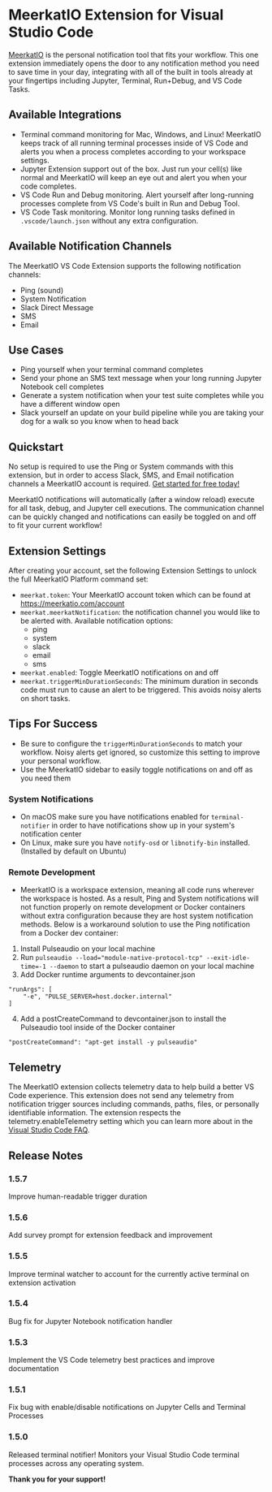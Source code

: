 # MeerkatIO Extension for Visual Studio Code

[MeerkatIO](https://meerkatio.com) is the personal notification tool that fits your workflow. This one extension immediately opens the door to any notification method you need to save time in your day, integrating with all of the built in tools already at your fingertips including Jupyter, Terminal, Run+Debug, and VS Code Tasks.

## Available Integrations

- Terminal command monitoring for Mac, Windows, and Linux! MeerkatIO keeps track of all running terminal processes inside of VS Code and alerts you when a process completes according to your workspace settings.
- Jupyter Extension support out of the box. Just run your cell(s) like normal and MeerkatIO will keep an eye out and alert you when your code completes.
- VS Code Run and Debug monitoring. Alert yourself after long-running processes complete from VS Code's built in Run and Debug Tool.
- VS Code Task monitoring. Monitor long running tasks defined in `.vscode/launch.json` without any extra configuration.

## Available Notification Channels

The MeerkatIO VS Code Extension supports the following notification channels:
- Ping (sound)
- System Notification
- Slack Direct Message
- SMS
- Email

## Use Cases

- Ping yourself when your terminal command completes
- Send your phone an SMS text message when your long running Jupyter Notebook cell completes
- Generate a system notification when your test suite completes while you have a different window open
- Slack yourself an update on your build pipeline while you are taking your dog for a walk so you know when to head back

## Quickstart
No setup is required to use the Ping or System commands with this extension, but in order to access Slack, SMS, and Email notification channels a MeerkatIO account is required. [Get started for free today!](https://meerkatio.com/register)

MeerkatIO notifications will automatically (after a window reload) execute for all task, debug, and Jupyter cell executions. The communication channel can be quickly changed and notifications can easily be toggled on and off to fit your current workflow!

## Extension Settings
After creating your account, set the following Extension Settings to unlock the full MeerkatIO Platform command set:

* `meerkat.token`: Your MeerkatIO account token which can be found at https://meerkatio.com/account
* `meerkat.meerkatNotification`: the notification channel you would like to be alerted with. Available notification options:
    * ping
    * system
    * slack
    * email
    * sms
* `meerkat.enabled`: Toggle MeerkatIO notifications on and off
* `meerkat.triggerMinDurationSeconds`: The minimum duration in seconds code must run to cause an alert to be triggered. This avoids noisy alerts on short tasks.

## Tips For Success

- Be sure to configure the `triggerMinDurationSeconds` to match your workflow. Noisy alerts get ignored, so customize this setting to improve your personal workflow.
- Use the MeerkatIO sidebar to easily toggle notifications on and off as you need them

### System Notifications

- On macOS make sure you have notifications enabled for `terminal-notifier` in order to have notifications show up in your system's notification center
- On Linux, make sure you have `notify-osd` or `libnotify-bin` installed. (Installed by default on Ubuntu)

### Remote Development

- MeerkatIO is a workspace extension, meaning all code runs wherever the workspace is hosted. As a result, Ping and System notifications will not function properly on remote development or Docker containers without extra configuration because they are host system notification methods. Below is a workaround solution to use the Ping notification from a Docker dev container:

1. Install Pulseaudio on your local machine
2. Run `pulseaudio --load="module-native-protocol-tcp" --exit-idle-time=-1 --daemon` to start a pulseaudio daemon on your local machine
3. Add Docker runtime arguments to devcontainer.json
```
"runArgs": [
    "-e", "PULSE_SERVER=host.docker.internal"
]
```
4. Add a postCreateCommand to devcontainer.json to install the Pulseaudio tool inside of the Docker container
```
"postCreateCommand": "apt-get install -y pulseaudio"
```

## Telemetry
The MeerkatIO extension collects telemetry data to help build a better VS Code experience. This extension does not send any telemetry from notification trigger sources including commands, paths, files, or personally identifiable information. The extension respects the telemetry.enableTelemetry setting which you can learn more about in the [Visual Studio Code FAQ](https://code.visualstudio.com/docs/supporting/faq#_how-to-disable-telemetry-reporting).

## Release Notes

### 1.5.7

Improve human-readable trigger duration

### 1.5.6

Add survey prompt for extension feedback and improvement

### 1.5.5

Improve terminal watcher to account for the currently active terminal on extension activation

### 1.5.4

Bug fix for Jupyter Notebook notification handler

### 1.5.3

Implement the VS Code telemetry best practices and improve documentation

### 1.5.1

Fix bug with enable/disable notifications on Jupyter Cells and Terminal Processes

### 1.5.0

Released terminal notifier! Monitors your Visual Studio Code terminal processes across any operating system.


**Thank you for your support!**
